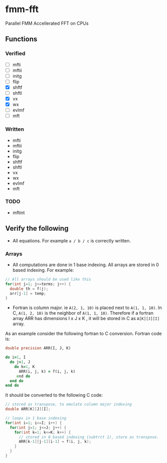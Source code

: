 # fmm-fft
Parallel FMM Accellerated FFT on CPUs


## Functions

### Verified

- [ ] mfti
- [ ] mftii
- [ ] initg
- [ ] flip
- [x] shftf
- [ ] shftl
- [x] vx
- [x] wx
- [ ] evlmf
- [ ] mft

### Written

* mfti
* mftii
* initg
* flip
* shftf
* shftl
* vx
* wx
* evlmf
* mft

### TODO

* mftint


## Verify the following

* All equations. For example `a / b / c` is correctly written.

### Arrays
* All computations are done in 1 base indexing. All arrays are stored in 0 based indexing. For example:

```C
// All arrays should be used like this
for(int j=1; j<=terms; j++) {
  double th = f(j);
  arr[j-1] = temp;
}
```

* Fortran is column major. ie `A(2, 1, 10)` is placed next to `A(1, 1, 10)`. In C, `A(1, 2, 10)` is the neighbor of `A(1, 1, 10)`. Therefore if a fortran array ARR has dimensions I x J x K ,  it will be stored in C as `A[K][J][I]` array. 

As an example consider the following fortran to C conversion. Fortran code is:

```fortran
double precision ARR(I, J, K)

do i=1, I
  do j=1, J
    do k=1, K
      ARR(i, j, k) = f(i, j, k)
     end do
  end do
end do
```

It should be converted to the following C code:

```C
// stored as transpose, to emulate column major indexing
double ARR[K][J][I];

// loops in 1 base indexing
for(int i=1; i<=I; i++) {
  for(int j=1; j<=J; j++) {
    for(int k=1; k<=K; k++) {
      // stored in 0 based indexing (subtrct 1), store as transpose.
      ARR[k-1][j-1][i-1] = f(i, j, k); 
    }
  }
}
```

